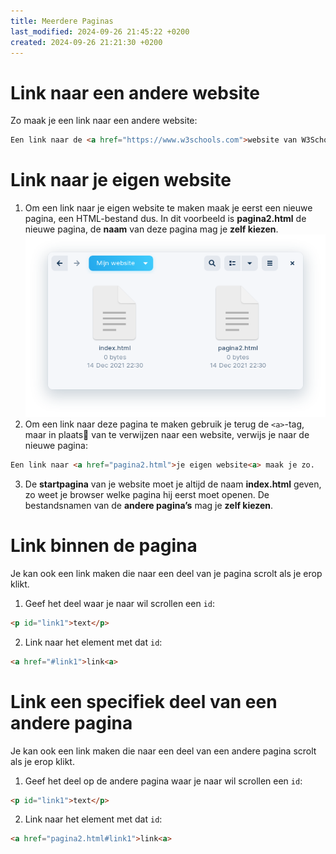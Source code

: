 ```yaml
---
title: Meerdere Paginas
last_modified: 2024-09-26 21:45:22 +0200
created: 2024-09-26 21:21:30 +0200
---
```


# Link naar een andere website

Zo maak je een link naar een andere website:

```html
Een link naar de <a href="https://www.w3schools.com">website van W3Schools</a> maak je zo.
```

# Link naar je eigen website

1. Om een link naar je eigen website te maken maak je eerst een nieuwe pagina, een HTML-bestand dus.
    In dit voorbeeld is **pagina2.html** de nieuwe pagina, de **naam** van deze pagina mag je **zelf kiezen**.
    ![](images/pagina2.png)
2. Om een link naar deze pagina te maken gebruik je terug de `<a>`-tag, maar in plaats van te verwijzen naar een website, verwijs je naar de nieuwe pagina:

```html
Een link naar <a href="pagina2.html">je eigen website<a> maak je zo.
```

3. De **startpagina** van je website moet je altijd de naam **index.html** geven, zo weet je browser welke pagina hij eerst moet openen.
De bestandsnamen van de **andere pagina’s** mag je **zelf kiezen**. 

# Link binnen de pagina

Je kan ook een link maken die naar een deel van je pagina scrolt als je erop klikt.

1. Geef het deel waar je naar wil scrollen een `id`:

```html
<p id="link1">text</p>
```

2. Link naar het element met dat `id`:

```html
<a href="#link1">link<a>
```

# Link een specifiek deel van een andere pagina

Je kan ook een link maken die naar een deel van een andere pagina scrolt als je erop klikt.

1. Geef het deel op de andere pagina waar je naar wil scrollen een `id`:

```html
<p id="link1">text</p>
```

2. Link naar het element met dat `id`:

```html
<a href="pagina2.html#link1">link<a>
```
